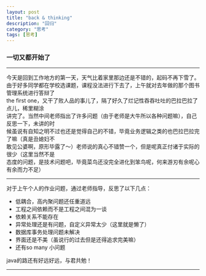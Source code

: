 ```yaml
---
layout: post
title: "back & thinking"
description: "回归"
category: "思考"
tags: [思考]
---
```

###  一切又都开始了  
---
今天是回到工作地方的第一天，天气比着家里那边还是不错的，起码不再下雪了。  
由于好多同学都在学校选课题，课程没法进行下去了，上午就对去年做的那个图书管理系统进行答辩了  
the first one，又干了败人品的事儿了，隔了好久了烂记性吞吞吐吐的巴拉巴拉了点儿，稀里糊涂  
讲完了。当然中间老师指出了许多问题（由于老师是大牛所以各种问题嘛），自己反思一下，未讲的时  
候虽说有自知之明不过也还是觉得自己的不错，毕竟业务逻辑之类的也巴拉巴拉完了嘛（真是丑媳妇不  
敢见公婆啊，原形毕露了～）老师说的真心不错赞一个，但是呢真正付诸于实际的很少（这里当然不是  
态度的问题，是技术问题吧，毕竟菜鸟还没完全进化到笨鸟呢，何来游刃有余呢心有余而力不足）  
       
--- 
对于上午个人的作业问题，通过老师指导，反思了以下几点：  
  
-   低耦合，高内聚问题还任重道远  
-   工程之间依赖而不是工程之间混为一谈  
-   依赖关系不能存在  
-   异常处理还是有问题，自定义异常太少（这里就是懒了）  
-   数据库事务处理问题未解决  
-   界面还是不美（虽说行的过去但是还得追求完美嘛）  
-   还有so many 小问题 
  
       
java的路还有好远好远，与君共勉！
  
-------


